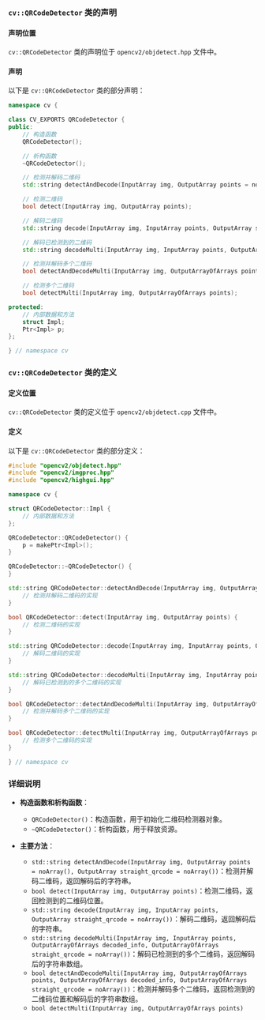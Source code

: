 ### `cv::QRCodeDetector` 类的声明

#### 声明位置
`cv::QRCodeDetector` 类的声明位于 `opencv2/objdetect.hpp` 文件中。

#### 声明
以下是 `cv::QRCodeDetector` 类的部分声明：

```cpp
namespace cv {

class CV_EXPORTS QRCodeDetector {
public:
    // 构造函数
    QRCodeDetector();

    // 析构函数
    ~QRCodeDetector();

    // 检测并解码二维码
    std::string detectAndDecode(InputArray img, OutputArray points = noArray(), OutputArray straight_qrcode = noArray());

    // 检测二维码
    bool detect(InputArray img, OutputArray points);

    // 解码二维码
    std::string decode(InputArray img, InputArray points, OutputArray straight_qrcode = noArray());

    // 解码已检测到的二维码
    std::string decodeMulti(InputArray img, InputArray points, OutputArrayOfArrays decoded_info, OutputArrayOfArrays straight_qrcode = noArray());

    // 检测并解码多个二维码
    bool detectAndDecodeMulti(InputArray img, OutputArrayOfArrays points, OutputArrayOfArrays decoded_info, OutputArrayOfArrays straight_qrcode = noArray());

    // 检测多个二维码
    bool detectMulti(InputArray img, OutputArrayOfArrays points);

protected:
    // 内部数据和方法
    struct Impl;
    Ptr<Impl> p;
};

} // namespace cv
```

### `cv::QRCodeDetector` 类的定义

#### 定义位置
`cv::QRCodeDetector` 类的定义位于 `opencv2/objdetect.cpp` 文件中。

#### 定义
以下是 `cv::QRCodeDetector` 类的部分定义：

```cpp
#include "opencv2/objdetect.hpp"
#include "opencv2/imgproc.hpp"
#include "opencv2/highgui.hpp"

namespace cv {

struct QRCodeDetector::Impl {
    // 内部数据和方法
};

QRCodeDetector::QRCodeDetector() {
    p = makePtr<Impl>();
}

QRCodeDetector::~QRCodeDetector() {
}

std::string QRCodeDetector::detectAndDecode(InputArray img, OutputArray points, OutputArray straight_qrcode) {
    // 检测并解码二维码的实现
}

bool QRCodeDetector::detect(InputArray img, OutputArray points) {
    // 检测二维码的实现
}

std::string QRCodeDetector::decode(InputArray img, InputArray points, OutputArray straight_qrcode) {
    // 解码二维码的实现
}

std::string QRCodeDetector::decodeMulti(InputArray img, InputArray points, OutputArrayOfArrays decoded_info, OutputArrayOfArrays straight_qrcode) {
    // 解码已检测到的多个二维码的实现
}

bool QRCodeDetector::detectAndDecodeMulti(InputArray img, OutputArrayOfArrays points, OutputArrayOfArrays decoded_info, OutputArrayOfArrays straight_qrcode) {
    // 检测并解码多个二维码的实现
}

bool QRCodeDetector::detectMulti(InputArray img, OutputArrayOfArrays points) {
    // 检测多个二维码的实现
}

} // namespace cv
```

### 详细说明

- **构造函数和析构函数**：
  - `QRCodeDetector()`：构造函数，用于初始化二维码检测器对象。
  - `~QRCodeDetector()`：析构函数，用于释放资源。

- **主要方法**：
  - `std::string detectAndDecode(InputArray img, OutputArray points = noArray(), OutputArray straight_qrcode = noArray())`：检测并解码二维码，返回解码后的字符串。
  - `bool detect(InputArray img, OutputArray points)`：检测二维码，返回检测到的二维码位置。
  - `std::string decode(InputArray img, InputArray points, OutputArray straight_qrcode = noArray())`：解码二维码，返回解码后的字符串。
  - `std::string decodeMulti(InputArray img, InputArray points, OutputArrayOfArrays decoded_info, OutputArrayOfArrays straight_qrcode = noArray())`：解码已检测到的多个二维码，返回解码后的字符串数组。
  - `bool detectAndDecodeMulti(InputArray img, OutputArrayOfArrays points, OutputArrayOfArrays decoded_info, OutputArrayOfArrays straight_qrcode = noArray())`：检测并解码多个二维码，返回检测到的二维码位置和解码后的字符串数组。
  - `bool detectMulti(InputArray img, OutputArrayOfArrays points)`